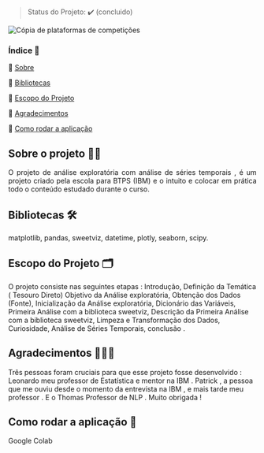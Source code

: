 > Status do Projeto: :heavy_check_mark:  (concluido)

![Cópia de plataformas de competições](https://user-images.githubusercontent.com/89526250/179417654-e6f12023-90a7-461e-917e-4750f0b7f117.png)








### Índice 📄

:small_blue_diamond: [Sobre](#Sobre)

:small_blue_diamond: [Bibliotecas](#Bibliotecas)

:small_blue_diamond: [Escopo do Projeto](#Escopo-do-Projeto)

:small_blue_diamond: [Agradecimentos](#Agradecimentos)

:small_blue_diamond: [Como rodar a aplicação](#como-rodar-a-aplicação-arrow_forward)



 ## Sobre o projeto ✍🏾

<p align="justify">
O projeto de análise exploratória com análise de séries temporais ,  é um projeto criado pela escola para BTPS (IBM)  e o intuito e colocar em prática todo o conteúdo estudado durante o curso. 
</p>

## Bibliotecas 🛠

matplotlib,
pandas,
sweetviz,
datetime,
plotly,
seaborn,
scipy.



## Escopo do Projeto 🗂


O projeto consiste nas seguintes etapas : Introdução, Definição da Temática ( Tesouro Direto)
Objetivo da Análise exploratória,
Obtenção dos Dados (Fonte),
Inicialização da Análise exploratória,
Dicionário das Variáveis,
Primeira Análise com a biblioteca sweetviz,
Descrição da Primeira Análise com a biblioteca sweetviz,
Limpeza e Transformação dos Dados,
Curiosidade,
Análise de Séries Temporais,
conclusão .
</p>


## Agradecimentos  👊🏾💙

Três pessoas foram cruciais para que esse projeto fosse desenvolvido : Leonardo meu professor de Estatística e mentor na IBM .
Patrick , a pessoa que me ouviu desde o momento da entrevista na IBM , e mais tarde meu professor .
E o Thomas Professor de NLP . Muito obrigada !


## Como rodar a aplicação 🎯
Google Colab

